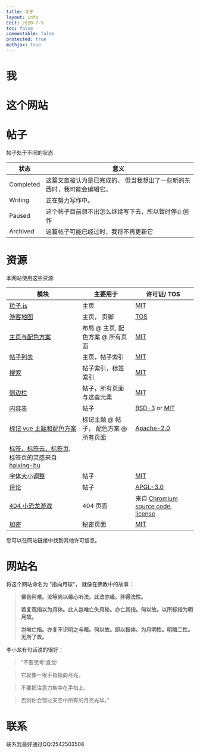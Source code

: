 ```yaml
---
title: 关于
layout: info
Edit: 2020-7-5
toc: false
commentable: false
protected: true
mathjax: true
---
```


# 我



# 这个网站


# 帖子

帖子处于不同的状态

| 状态    | 意义                                                           |
| --------- | ----------------------------------------------------------------- |
| Completed | 这篇文章被认为是已完成的， 但当我想出了一些新的东西时，我可能会编辑它。 |
| Writing   | 正在努力写作中。  |
| Paused    | 这个帖子目前想不出怎么继续写下去，所以暂时停止创作 |
| Archived  | 这篇帖子可能已经过时，我将不再更新它 |

# 资源

本网站使用这些资源:

| 模块                                                       | 主要用于                                 | 许可证/ TOS                                                 |
| ------------------------------------------------------------ | ----------------------------------------------- | ------------------------------------------------------------ |
| [粒子.js](https://github.com/VincentGarreau/particles.js) | 主页        | [MIT](http://opensource.org/licenses/MIT)                    |
| [游客地图](https://clustrmaps.com/)                       | 	主页， 页脚    | [TOS](https://clustrmaps.com/legal)                          |
| [主页与配色方案](https://github.com/nrandecker/particle) | 布局 @ 主页, 配色方案 @ 所有页面     | [MIT](http://opensource.org/licenses/MIT)                    |
| [帖子列表](https://github.com/mdo/jekyll-snippets/blob/master/posts-list.html) | 主页，帖子索引        | [MIT](http://opensource.org/licenses/MIT)                    |
| [搜索](https://github.com/christian-fei/Simple-Jekyll-Search) | 帖子索引，标签索引   | [MIT](http://opensource.org/licenses/MIT)                    |
| [侧边栏](https://github.com/poole/lanyon)                  | 帖子，所有页面与这些元素   | [MIT](https://github.com/poole/lanyon/blob/master/LICENSE.md) |
| [内容表](https://github.com/allejo/jekyll-toc)     | 帖子 | [BSD-3](https://opensource.org/licenses/BSD-3-Clause) or [MIT](http://opensource.org/licenses/MIT) |
| [标记 vue 主题和配色方案](https://github.com/blinkfox/typora-vue-theme) | 标记主题 @ 帖子， 配色方案 @ 所有页面 | [Apache-2.0](http://www.apache.org/licenses/LICENSE-2.0)     |
| [标签，标签云，标签页](unyoung2/hyunyoung2.github.io). 标签页的灵感来自 [haixing-hu](https://haixing-hu.github.io/tags.html) |
| [字体大小调整](https://codepen.io/robgolbeck/pen/yePRwa) | 帖子        | [MIT](http://opensource.org/licenses/MIT)                    |
| [评论](https://commentit.io)                              | 帖子      | [APGL-3.0](https://www.gnu.org/licenses/agpl-3.0.html)       |
| [404 小恐龙游戏](https://github.com/wayou/t-rex-runner)      | 404 页面      | 来自 [Chromium source code](https://cs.chromium.org/chromium/src/components/neterror/resources/offline.js?q=t-rex+package), [license](https://chromium.googlesource.com/chromium/src.git/+/master/LICENSE) |
| [加密](https://github.com/robinmoisson/staticrypt)     | 秘密页面       | [MIT](http://opensource.org/licenses/MIT)                    |

您可以在网站链接中找到其他许可信息。

# 网站名

将这个网站命名为 "指向月球"， 就像在佛教中的故事：
> **佛告阿难。汝等尚以缘心听法。此法亦缘。非得法性。**
>
> **若复观指以为月体。此人岂唯亡失月轮。亦亡其指。何以故。以所标指为明月故。**
>
> **岂唯亡指。亦复不识明之与暗。何以故。即以指体。为月明性。明暗二性。无所了故。**

李小龙有句话说的很好：

>“不要思考!直觉!

>它就像一根手指指向月亮。

>不要把注意力集中在手指上，

>否则你会错过天空中所有的月亮光华。”


# 联系

联系我最好通过QQ:2542503508
